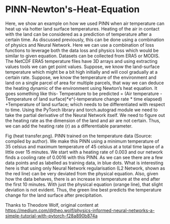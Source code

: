 # PINN-Newton's-Heat-Equation

Here, we show an example on how we used PINN when air temperature can heat up via hotter land surface temperatures.
Heating of the air in contact with the land can be considered as a prediction of temperature after a certain time. As discussed previously, this can be done using a combination of physics and Neural Network. Here we can use a combination of loss functions to leverage both the data loss and physics loss which would be similar to given equation. Datasets can be collected from ERA5 or MODIS. The NetCDF ERA5 temperature files have 3D arrays and using extracting values tools we can get point values.
Suppose, we know the land-surface temperature which might be a bit high initially and will cool gradually at a certain rate. Suppose, we know the temperature of the environment and land on a single parcel of area for multiple parcels, that way we can deduce the heating dynamic of the environment using Newton’s heat equation. It goes something like this-
Temperature to be predicted = 
(Air temperature -Temperature of land surface)*e^(-temperature change rate * time elapsed)
+Temperature of land surface; which needs to be differentiated with respect to time.
Using the PyTorch library and torch.autograd module we need to take the partial derivative of the Neural Network itself. We need to figure out the heating rate as the dimension of the land and air are not certain. Thus, we can add the heating rate (r) as a differentiable parameter. 

Fig (heat transfer.png). PINN trained on the temperature data (Source: compiled by author).
We make this PINN using a minimum temperature of 35 celsius and maximum temperature of 45 celsius at a total time lapse of a little over 15 minutes. We start with a heating rate of 0.003 and our network finds a cooling rate of 0.0016 with this PINN.  As we can see there are a few data points and as labelled as training data, in blue dots. What is interesting here is that using only Neural Network regularisation (L2 Network, shown as the red line) can be very deviated from the physical equation. Also, given how the data behaves, there is an increase in temperature at the end after the first 10 minutes. With just the physical equation (orange line), that slight deviation is not evident. Thus, the green line best predicts the temperature change for the land surface after precipitation. 

Thanks to Theodore Wolf, original content at https://medium.com/@theo.wolf/physics-informed-neural-networks-a-simple-tutorial-with-pytorch-f28a890b874a
